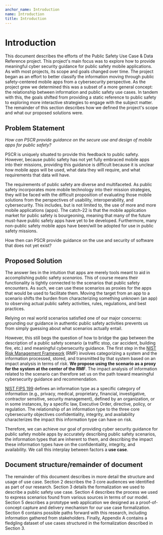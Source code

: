```yaml
---
anchor_name: Introduction
name: Introduction
title: Introduction
---
```


Introduction[](#Introduction)
=============================

This document describes the efforts of the Public Safety Use Case & Data
Reference project. This project's main focus was to explore how to
provide meaningful cyber security guidance for public safety mobile
applications. As with most projects, its scope and goals changed over
time. The project began as an effort to better classify the information
moving through public safety-centered mobile apps from a cybersecurity
perspective. As the project grew we determined this was a subset of a
more general concept: the relationship between information and public
safety use cases. In tandem with this, the goals shifted from providing
a static reference to public safety to exploring more interactive
strategies to engage with the subject matter. The remainder of this
section describes how we defined the project's scope and what our
proposed solutions were.

Problem Statement
-----------------

*How can PSCR provide guidance on the secure use and design of mobile
apps for public safety?*

PSCR is uniquely situated to provide this feedback to public safety.
However, because public safety has not yet fully embraced mobile apps
into their missions, providing this guidance is difficult because it is
unclear how mobile apps will be used, what data they will require, and
what requirements that data will have.

The requirements of public safety are diverse and multifaceted. As
public safety incorporates more mobile technology into their mission
strategies, they will be faced with the difficult proposition of
evaluating those mobile solutions from the perspectives of usability,
interoperability, and cybersecurity. This includes, but is not limited
to, the use of more and more mobile applications (apps). The catch-22 is
that the mobile application market for public safety is bourgeoning,
meaning that many of the future must-have public safety apps have yet to
be developed. Furthermore, many non-public safety mobile apps have
been/will be adopted for use in public safety missions.

How then can PSCR provide guidance on the use and security of software
that does not yet exist?

Proposed Solution
-----------------

The answer lies in the intuition that apps are merely tools meant to aid
in accomplishing public safety *scenarios*. This of course means their
functionality is tightly connected to the scenarios that public safety
encounters. As such, we can use these scenarios as proxies for the apps
that would be used to facilitate them. Moving the target from an app to
a scenario shifts the burden from characterizing something unknown (an
app) to observing actual public safety activities, rules, regulations,
and best practices.

Relying on real world scenarios satisfied one of our major concerns:
grounding our guidance in authentic public safety activities prevents us
from simply guessing about what scenarios actually entail.

However, this still begs the question of how to bridge the gap between
the description of a public safety scenario (a traffic stop, car
accident, building fire, etc.) and meaningful cybersecurity guidance.
The first step in the [NIST Risk Management
Framework](https://csrc.nist.gov/projects/risk-management/risk-management-framework-(RMF)-Overview)
(RMF) involves categorizing a system and the information processed,
stored, and transmitted by that system based on an impact analysis in
terms of *risk*. **We propose using the scenario as a proxy for the
system at the center of the RMF**. The impact analysis of information
related to the scenario can therefore set us on the path toward
meaningful cybersecurity guidance and recommendation.

[NIST FIPS
199](https://nvlpubs.nist.gov/nistpubs/FIPS/NIST.FIPS.199.pdf) defines
an information type as a specific category of information (e.g.,
privacy, medical, proprietary, financial, investigative, contractor
sensitive, security management), defined by an organization, or in some
instances, by a specific law, Executive Order, directive, policy, or
regulation. The relationship of an information type to the three core
cybersecurity objectives confidentiality, integrity, and availability
characterizes the impact this information type can have on risk.

Therefore, we can achieve our goal of providing cyber security guidance
for public safety mobile apps by accurately describing public safety
scenarios, the information types that are inherent to them, and
describing the impact these information types have on the
confidentiality, integrity, and availability. We call this interplay
between factors a **use case**.

Document structure/remainder of document
----------------------------------------

The remainder of this document describes in more detail the structure
and usage of use case. Section 2 describes the 3 core audiences we
identified as part of our research. Section 3 details the formalization
we used to describe a public safety use case. Section 4 describes the
process we used to express scenarios found from various sources in terms
of our model. Section 5 describes a prototype web application we
designed as a proof-of-concept capture and delivery mechanism for our
use case formalization. Section 6 contains possible paths forward with
this research, including information gathered from stakeholders.
Finally, Appendix A contains a fledgling dataset of use cases structured
in the formalization described in Section 3.
